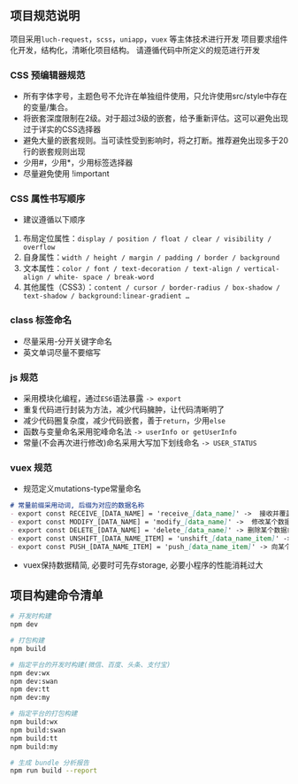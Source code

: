 ## 项目规范说明

项目采用`luch-request`，`scss`，`uniapp`，`vuex` 等主体技术进行开发
项目要求组件化开发，结构化，清晰化项目结构。 请遵循代码中所定义的规范进行开发

### CSS 预编辑器规范

- 所有字体字号，主题色号不允许在单独组件使用，只允许使用src/style中存在的变量/集合。
- 将嵌套深度限制在2级。对于超过3级的嵌套，给予重新评估。这可以避免出现过于详实的CSS选择器
- 避免大量的嵌套规则。当可读性受到影响时，将之打断。推荐避免出现多于20行的嵌套规则出现
- 少用#，少用*，少用标签选择器
- 尽量避免使用 !important

### CSS 属性书写顺序

- 建议遵循以下顺序

1. 布局定位属性：`display / position / float / clear / visibility / overflow`
2. 自身属性：`width / height / margin / padding / border / background`
3. 文本属性：`color / font / text-decoration / text-align / vertical-align / white- space / break-word`
4. 其他属性（CSS3）：`content / cursor / border-radius / box-shadow / text-shadow / background:linear-gradient …`

### class 标签命名

- 尽量采用-分开关键字命名
- 英文单词尽量不要缩写

### js 规范

- 采用模块化编程，通过`ES6`语法暴露 `-> export`
- 重复代码进行封装为方法，减少代码臃肿，让代码清晰明了
- 减少代码圈复杂度，减少代码嵌套，善于`return`，少用`else`
- 函数与变量命名采用驼峰命名法 `-> userInfo or getUserInfo`
- 常量(不会再次进行修改)命名采用大写加下划线命名 `-> USER_STATUS`

### vuex 规范

- 规范定义mutations-type常量命名

~~~markdown
# 常量前缀采用动词, 后缀为对应的数据名称
- export const RECEIVE_[DATA_NAME] = 'receive_[data_name]' ->  接收并覆盖某个数据
- export const MODIFY_[DATA_NAME] = 'modify_[data_name]' ->  修改某个数据或数据项
- export const DELETE_[DATA_NAME] = 'delete_[data_name]' -> 删除某个数据或数据项
- export const UNSHIFT_[DATA_NAME_ITEM] = 'unshift_[data_name_item]' -> 向某个数据前端添加一项数据
- export const PUSH_[DATA_NAME_ITEM] = 'push_[data_name_item]' -> 向某个数据后端添加一项数据
~~~

- vuex保持数据精简, 必要时可先存storage, 必要小程序的性能消耗过大

## 项目构建命令清单

``` bash
# 开发时构建
npm dev

# 打包构建
npm build

# 指定平台的开发时构建(微信、百度、头条、支付宝)
npm dev:wx
npm dev:swan
npm dev:tt
npm dev:my

# 指定平台的打包构建
npm build:wx
npm build:swan
npm build:tt
npm build:my

# 生成 bundle 分析报告
npm run build --report
```